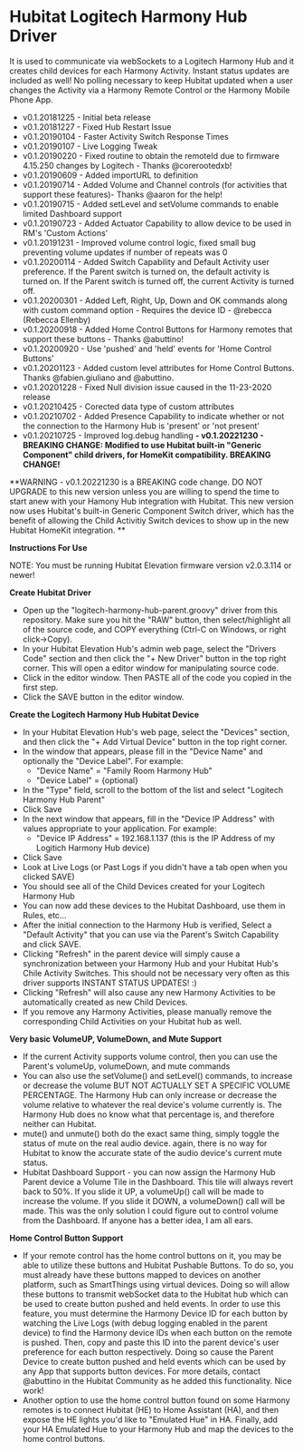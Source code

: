 # Hubitat Logitech Harmony Hub Driver 

It is used to communicate via webSockets to a Logitech Harmony Hub and it creates child devices for each Harmony Activity.  Instant status updates are included as well!  No polling necessary to keep Hubitat updated when a user changes the Activity via a Harmony Remote Control or the Harmony Mobile Phone App.

- v0.1.20181225 - Initial beta release
- v0.1.20181227 - Fixed Hub Restart Issue
- v0.1.20190104 - Faster Activity Switch Response Times
- v0.1.20190107 - Live Logging Tweak
- v0.1.20190220 - Fixed routine to obtain the remoteId due to firmware 4.15.250 changes by Logitech - Thanks @corerootedxb!
- v0.1.20190609 - Added importURL to definition
- v0.1.20190714 - Added Volume and Channel controls (for activities that support these features)- Thanks @aaron for the help!
- v0.1.20190715 - Added setLevel and setVolume commands to enable limited Dashboard support
- v0.1.20190723 - Added Actuator Capability to allow device to be used in RM's 'Custom Actions' 
- v0.1.20191231 - Improved volume control logic, fixed small bug preventing volume updates if number of repeats was 0 
- v0.1.20200114 - Added Switch Capability and Default Activity user preference.  If the Parent switch is turned on, the default activity is turned on.  If the Parent switch is turned off, the current Activity is turned off.
- v0.1.20200301 - Added Left, Right, Up, Down and OK commands along with custom command option - Requires the device ID - @rebecca (Rebecca Ellenby)
- v0.1.20200918 - Added Home Control Buttons for Harmony remotes that support these buttons - Thanks @abuttino!
- v0.1.20200920 - Use 'pushed' and 'held' events for 'Home Control Buttons'
- v0.1.20201123 - Added custom level attributes for Home Control Buttons.  Thanks @fabien.giuliano and @abuttino.
- v0.1.20201228 - Fixed Null division issue caused in the 11-23-2020 release
- v0.1.20210425 - Corected data type of custom attributes
- v0.1.20210702 - Added Presence Capability to indicate whether or not the connection to the Harmony Hub is 'present' or 'not present' 
- v0.1.20210725 - Improved log.debug handling
**- v0.1.20221230 - BREAKING CHANGE: Modified to use Hubitat built-in "Generic Component" child drivers, for HomeKit compatibility.  BREAKING CHANGE!**

**WARNING - v0.1.20221230 is a BREAKING code change.  DO NOT UPGRADE to this new version unless you are willing to spend the time to start anew with your Hamony Hub integration with Hubitat.  This new version now uses Hubitat's built-in Generic Component Switch driver, which has the benefit of allowing the Child Activitiy Switch devices to show up in the new Hubitat HomeKit integration. **

**Instructions For Use**

NOTE: You must be running Hubitat Elevation firmware version v2.0.3.114 or newer! 

**Create Hubitat Driver**
- Open up the "logitech-harmony-hub-parent.groovy" driver from this repository.  Make sure you hit the "RAW" button, then select/highlight all of the source code, and COPY everything (Ctrl-C on Windows, or right click->Copy). 
- In your Hubitat Elevation Hub's admin web page, select the "Drivers Code" section and then click the "+ New Driver" button in the top right corner.  This will open a editor window for manipulating source code.
- Click in the editor window.  Then PASTE all of the code you copied in the first step.
- Click the SAVE button in the editor window.

**Create the Logitech Harmony Hub Hubitat Device**
- In your Hubitat Elevation Hub's web page, select the "Devices" section, and then click the "+ Add Virtual Device" button in the top right corner.
- In the window that appears, please fill in the "Device Name" and optionally the "Device Label". For example:
  - "Device Name" = "Family Room Harmony Hub"
  - "Device Label" = {optional}
- In the "Type" field, scroll to the bottom of the list and select "Logitech Harmony Hub Parent"
- Click Save
- In the next window that appears, fill in the "Device IP Address" with values appropriate to your application.  For example:
  - "Device IP Address" = 192.168.1.137   (this is the IP Address of my Logitich Harmony Hub device)
- Click Save
- Look at Live Logs (or Past Logs if you didn't have a tab open when you clicked SAVE)
- You should see all of the Child Devices created for your Logitech Harmony Hub
- You can now add these devices to the Hubitat Dashboard, use them in Rules, etc...
- After the initial connection to the Harmony Hub is verified, Select a "Default Activity" that you can use via the Parent's Switch Capability and click SAVE.
- Clicking "Refresh" in the parent device will simply cause a synchronization between your Harmony Hub and your Hubitat Hub's Chile Activity Switches.  This should not be necessary very often as this driver supports INSTANT STATUS UPDATES! :) 
- Clicking "Refresh" will also cause any new Harmony Activities to be automatically created as new Child Devices.  
- If you remove any Harmony Activities, please manually remove the corresponding Child Activities on your Hubitat hub as well.  

**Very basic VolumeUP, VolumeDown, and Mute Support**
- If the current Activity supports volume control, then you can use the Parent's volumeUp, volumeDown, and mute commands
- You can also use the setVolume() and setLevel() commands, to increase or decrease the volume BUT NOT ACTUALLY SET A SPECIFIC VOLUME PERCENTAGE.  The Harmony Hub can only increase or decrease the volume relative to whatever the real device's volume currently is.  The Harmony Hub does no know what that percentage is, and therefore neither can Hubitat.
- mute() and unmute() both do the exact same thing, simply toggle the status of mute on the real audio device.  again, there is no way for Hubitat to know the accurate state of the audio device's current mute status.
- Hubitat Dashboard Support - you can now assign the Harmony Hub Parent device a Volume Tile in the Dashboard.  This tile will always revert back to 50%.  If you slide it UP, a volumeUp() call will be made to increase the volume.  If you slide it DOWN, a volumeDown() call will be made.  This was the only solution I could figure out to control volume from the Dashboard.  If anyone has a better idea, I am all ears. 

**Home Control Button Support**
- If your remote control has the home control buttons on it, you may be able to utilize these buttons and Hubitat Pushable Buttons. To do so, you must already have these buttons mapped to devices on another platform, such as SmartThings using virtual devices.  Doing so will allow these buttons to transmit webSocket data to the Hubitat hub which can be used to create button pushed and held events.  In order to use this feature, you must determine the Harmony Device ID for each button by watching the Live Logs (with debug logging enabled in the parent device) to find the Harmony device IDs when each button on the remote is pushed.  Then, copy and paste this ID into the parent device's user preference for each button respectively.  Doing so cause the Parent Device to create button pushed and held events which can be used by any App that supports button devices.  For more details, contact @abuttino in the Hubitat Community as he added this functionality.  Nice work!
- Another option to use the home control button found on some Harmony remotes is to connect Hubitat (HE) to Home Assistant (HA), and then expose the HE lights you'd like to "Emulated Hue" in HA.  Finally, add your HA Emulated Hue to your Harmony Hub and map the devices to the home control buttons.
